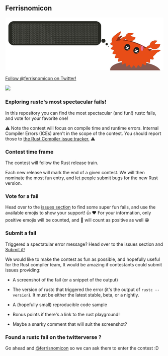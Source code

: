 ## Ferrisnomicon

![ferrisnomicon banner](./banner.png)

[Follow @ferrisnomicon on Twitter!](https://twitter.com/ferrisnomicon)

<a href="https://twitter.com/ferrisnomicon"><img src="https://img.shields.io/twitter/follow/ferrisnomicon?label=Follow&style=social"></a>

### Exploring rustc's most spectacular fails!

In this repository you can find the most spectacular (and fun!) rustc fails, and vote for your favorite one!

:warning: Note the contest will focus on compile time and runtime errors. Internal Compiler Errors (ICEs) aren't in the scope of the contest. You should report those to [the Rust Compiler issue tracker.](https://github.com/rust-lang/rust/issues/) :warning:

### Contest time frame

The contest will follow the Rust release train.

Each new release will mark the end of a given contest. We will then nominate the most fun entry, and let people submit bugs for the new Rust version.

### Vote for a fail

Head over to the [issues section](https://github.com/o0Ignition0o/ferrisnomicon/issues) to find some super fun fails, and use the available emojis to show your support! :thumbsup: :heart: For your information, only positive emojis will be counted, and :rocket: will count as positive as well :grin:

### Submit a fail

Triggered a spectatular error message? Head over to the issues section and [Submit it!](https://github.com/o0Ignition0o/ferrisnomicon/issues/new)

We would like to make the contest as fun as possible, and hopefully useful for the Rust compiler team, It would be amazing if contestants could submit issues providing:

- A screenshot of the fail (or a snippet of the output)

- The version of rustc that triggered the error (it's the output of `rustc --version`). It must be either the latest stable, beta, or a nightly.

- A (hopefully small) reproducible code sample

- Bonus points if there's a link to the rust playground!

- Maybe a snarky comment that will suit the screenshot?

### Found a rustc fail on the twitterverse ?

Go ahead and [@ferrisnomicon](https://twitter.com/ferrisnomicon) so we can ask them to enter the contest :D
